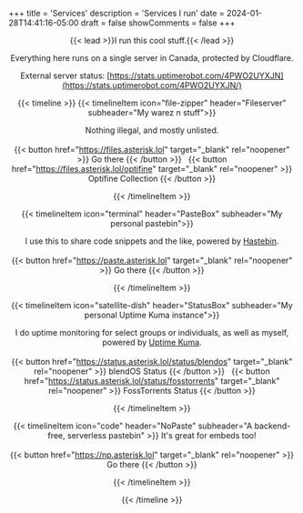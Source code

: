 +++
title = 'Services'
description = 'Services I run'
date = 2024-01-28T14:41:16-05:00
draft = false
showComments = false
+++

<div align="center">

{{< lead >}}I run this cool stuff.{{< /lead >}}

Everything here runs on a single server in Canada, protected by Cloudflare.
  
External server status: [https://stats.uptimerobot.com/4PWO2UYXJN](https://stats.uptimerobot.com/4PWO2UYXJN/)

{{< timeline >}}
{{< timelineItem icon="file-zipper" header="Fileserver" subheader="My warez n stuff">}}

Nothing illegal, and mostly unlisted.
<br><br>
{{< button href="https://files.asterisk.lol" target="_blank" rel="noopener" >}}
Go there
{{< /button >}}
&nbsp; 
{{< button href="https://files.asterisk.lol/optifine" target="_blank" rel="noopener" >}}
Optifine Collection
{{< /button >}}

{{< /timelineItem >}}

{{< timelineItem icon="terminal" header="PasteBox" subheader="My personal pastebin">}}

I use this to share code snippets and the like, powered by <a href="https://github.com/toptal/haste-server" target="_blank" rel="noopener noreferrer">Hastebin</a>.
<br><br>
{{< button href="https://paste.asterisk.lol" target="_blank" rel="noopener" >}}
Go there
{{< /button >}}

{{< /timelineItem >}}

{{< timelineItem icon="satellite-dish" header="StatusBox" subheader="My personal Uptime Kuma instance">}}

I do uptime monitoring for select groups or individuals, as well as myself, powered by <a href="https://uptime.kuma.pet/" target="_blank" rel="noopener noreferrer">Uptime Kuma</a>.
<br><br>
{{< button href="https://status.asterisk.lol/status/blendos" target="_blank" rel="noopener" >}}
blendOS Status
{{< /button >}}
&nbsp;
{{< button href="https://status.asterisk.lol/status/fosstorrents" target="_blank" rel="noopener" >}}
FossTorrents Status
{{< /button >}}

{{< /timelineItem >}}

{{< timelineItem icon="code" header="NoPaste" subheader="A backend-free, serverless pastebin" >}}
It's great for embeds too!
<br><br>
{{< button href="https://np.asterisk.lol" target="_blank" rel="noopener" >}}
Go there
{{< /button >}}

{{< /timelineItem >}}

{{< /timeline >}}

</div>

